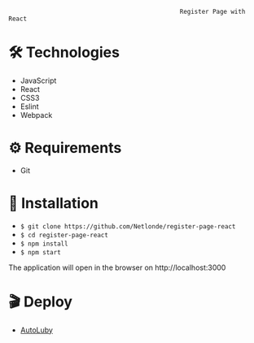                                                    Register Page with React

# :hammer_and_wrench: Technologies
<ul>
  <li>JavaScript</li>
  <li>React</li>
  <li>CSS3</li>
  <li>Eslint</li>
  <li>Webpack</li>
</ul>

# :gear: Requirements

<ul>
  <li>Git</li>
</ul>

# :rocket: Installation
<ul>
  <li><code>$ git clone https://github.com/Netlonde/register-page-react</code></li> 
  <li><code>$ cd register-page-react</code></li>
  <li><code>$ npm install</code></li>
  <li><code>$ npm start</code></li>
</ul>

The application will open in the browser on http://localhost:3000

# :clapper: Deploy

<ul>
  <li>
    <a href="https://autoluby.netlify.app/">AutoLuby</a>
  </li>
</ul>

